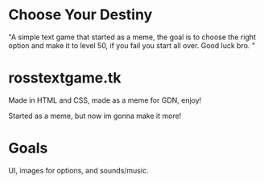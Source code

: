 # Choose Your Destiny
"A simple text game that started as a meme, the goal is to choose the right option
and make it to level 50, if you fail you start all over. Good luck bro. "

# rosstextgame.tk
Made in HTML and CSS, made as a meme for GDN, enjoy!

Started as a meme, but now im gonna make it more!

# Goals 
UI, images for options, and sounds/music.
